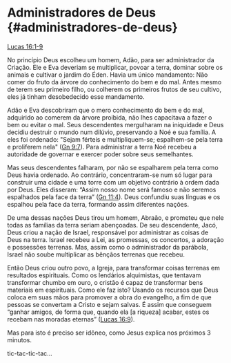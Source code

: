 # **Administradores de Deus** {#administradores-de-deus}

[Lucas 16:1-9](http://bibliaonline.com.br/acf/lc/16/1-9)

No princípio Deus escolheu um homem, Adão, para ser administrador da Criação. Ele e Eva deveriam se multiplicar, povoar a terra, dominar sobre os animais e cultivar o jardim do Éden. Havia um único mandamento: Não comer do fruto da árvore do conhecimento do bem e do mal. Antes mesmo de terem seu primeiro filho, ou colherem os primeiros frutos de seu cultivo, eles já tinham desobedecido esse mandamento.

Adão e Eva descobriram que o mero conhecimento do bem e do mal, adquirido ao comerem da árvore proibida, não lhes capacitava a fazer o bem ou evitar o mal. Seus descendentes mergulharam na iniquidade e Deus decidiu destruir o mundo num dilúvio, preservando a Noé e sua família. A eles foi ordenado: &quot;Sejam férteis e multipliquem-se; espalhem-se pela terra e proliferem nela&quot; ([Gn 9:7](http://bibliaonline.com.br/acf/gn/9/7)). Para administrar a terra Noé recebeu a autoridade de governar e exercer poder sobre seus semelhantes.

Mas seus descendentes falharam, por não se espalharem pela terra como Deus havia ordenado. Ao contrário, concentraram-se num só lugar para construir uma cidade e uma torre com um objetivo contrário à ordem dada por Deus. Eles disseram: “Assim nosso nome será famoso e não seremos espalhados pela face da terra” ([Gn 11:4](http://bibliaonline.com.br/acf/gn/11/4)). Deus confundiu suas línguas e os espalhou pela face da terra, formando assim diferentes nações.

De uma dessas nações Deus tirou um homem, Abraão, e prometeu que nele todas as famílias da terra seriam abençoadas. De seu descendente, Jacó, Deus criou a nação de Israel, responsável por administrar as coisas de Deus na terra. Israel recebeu a Lei, as promessas, os concertos, a adoração e possessões terrenas. Mas, assim como o administrador da parábola, Israel não soube multiplicar as bênçãos terrenas que recebeu.

Então Deus criou outro povo, a Igreja, para transformar coisas terrenas em resultados espirituais. Como os lendários alquimistas, que tentavam transformar chumbo em ouro, o cristão é capaz de transformar bens materiais em espirituais. Como ele faz isto? Usando os recursos que Deus coloca em suas mãos para promover a obra do evangelho, a fim de que pessoas se convertam a Cristo e sejam salvas. É assim que conseguem “ganhar amigos, de forma que, quando ela [a riqueza] acabar, estes os recebam nas moradas eternas” ([Lucas 16:9](http://bibliaonline.com.br/acf/lc/16/9)).

Mas para isto é preciso ser idôneo, como Jesus explica nos próximos 3 minutos.

tic-tac-tic-tac...